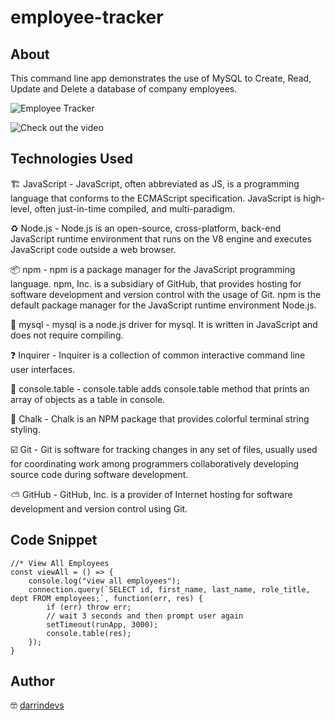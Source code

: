 # employee-tracker

## About

This command line app demonstrates the use of MySQL to Create, Read, Update and Delete a database of company employees. 

![Employee Tracker](https://zno.s3-us-west-1.amazonaws.com/emplyee-tracker.gif)

![Check out the video](https://vimeo.com/541961752)

## Technologies Used

🏗 JavaScript - JavaScript, often abbreviated as JS, is a programming language that conforms to the ECMAScript specification. JavaScript is high-level, often just-in-time compiled, and multi-paradigm.

♻️ Node.js - Node.js is an open-source, cross-platform, back-end JavaScript runtime environment that runs on the V8 engine and executes JavaScript code outside a web browser.

📦 npm - npm is a package manager for the JavaScript programming language. npm, Inc. is a subsidiary of GitHub, that provides hosting for software development and version control with the usage of Git. npm is the default package manager for the JavaScript runtime environment Node.js.

🔑 mysql - mysql is a node.js driver for mysql. It is written in JavaScript and does not require compiling.

❓ Inquirer - Inquirer is a collection of common interactive command line user interfaces.

🍴 console.table - console.table adds console.table method that prints an array of objects as a table in console.

🌈 Chalk - Chalk is an NPM package that provides colorful terminal string styling. 

☑️ Git - Git is software for tracking changes in any set of files, usually used for coordinating work among programmers collaboratively developing source code during software development.

⛅️ GitHub - GitHub, Inc. is a provider of Internet hosting for software development and version control using Git.


## Code Snippet 

~~~
//* View All Employees
const viewAll = () => {
    console.log("view all employees");
    connection.query(`SELECT id, first_name, last_name, role_title, dept FROM employees;`, function(err, res) {
        if (err) throw err;
        // wait 3 seconds and then prompt user again
        setTimeout(runApp, 3000); 
        console.table(res);
    });
}
~~~


## Author

🤓 [darrindevs](https://github.com/darrindevs)



